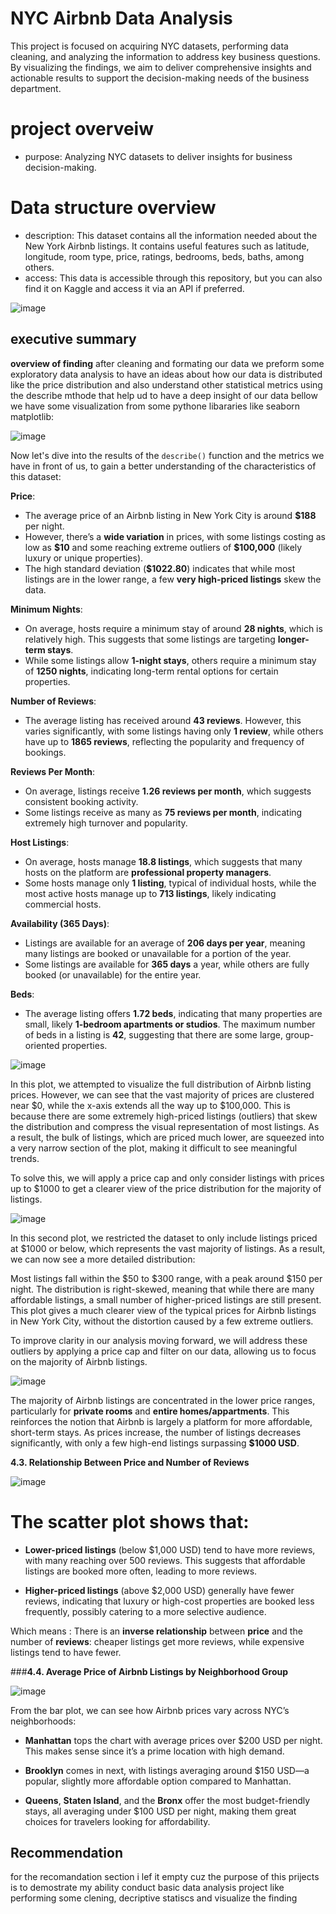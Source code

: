 # NYC Airbnb Data Analysis 
This project is focused on acquiring NYC datasets, performing data cleaning, and analyzing the information to address key business questions. By visualizing the findings, we aim to deliver comprehensive insights and actionable results to support the decision-making needs of the business department. 

# project overveiw
- purpose: Analyzing NYC datasets to deliver insights for business decision-making.

# Data structure overview
- description: This dataset contains all the information needed about the New York Airbnb listings.
It contains useful features such as latitude, longitude, room type, price, ratings, bedrooms, beds, baths, among others.
- access: This data is accessible through this repository, but you can also find it on Kaggle and access it via an API if preferred.

![image](./png_file/datasets.png)

## executive summary
**overview of finding**
after cleaning and formating our data we preform some exploratory data analysis to have an ideas about 
how our data is distributed like the price distribution and also understand other statistical metrics using the describe mthode
that help ud to have a deep insight of our data 
bellow we have some visualization from some pythone libararies like seaborn matplotlib:

![image](./png_file/describe.png) 


Now let's dive into the results of the `describe()` function and the metrics we have in front of us, to gain a better understanding of the characteristics of this dataset:

 **Price**:
- The average price of an Airbnb listing in New York City is around **\$188** per night.
- However, there’s a **wide variation** in prices, with some listings costing as low as **\$10** and some reaching extreme outliers of **\$100,000** (likely luxury or unique properties).
- The high standard deviation (**\$1022.80**) indicates that while most listings are in the lower range, a few **very high-priced listings** skew the data.

**Minimum Nights**:
- On average, hosts require a minimum stay of around **28 nights**, which is relatively high. This suggests that some listings are targeting **longer-term stays**.
- While some listings allow **1-night stays**, others require a minimum stay of **1250 nights**, indicating long-term rental options for certain properties.

**Number of Reviews**:
- The average listing has received around **43 reviews**. However, this varies significantly, with some listings having only **1 review**, while others have up to **1865 reviews**, reflecting the popularity and frequency of bookings.


 **Reviews Per Month**:
- On average, listings receive **1.26 reviews per month**, which suggests consistent booking activity.
- Some listings receive as many as **75 reviews per month**, indicating extremely high turnover and popularity.


**Host Listings**:
- On average, hosts manage **18.8 listings**, which suggests that many hosts on the platform are **professional property managers**.
- Some hosts manage only **1 listing**, typical of individual hosts, while the most active hosts manage up to **713 listings**, likely indicating commercial hosts.

**Availability (365 Days)**:
- Listings are available for an average of **206 days per year**, meaning many listings are booked or unavailable for a portion of the year.
- Some listings are available for **365 days** a year, while others are fully booked (or unavailable) for the entire year.

**Beds**:
- The average listing offers **1.72 beds**, indicating that many properties are small, likely **1-bedroom apartments or studios**. The maximum number of beds in a listing is **42**, suggesting that there are some large, group-oriented properties.

![image](./png_file/price_distribution.png)

In this plot, we attempted to visualize the full distribution of Airbnb listing prices. However, we can see that the vast majority of prices are clustered near $0, while the x-axis extends all the way up to \$100,000. This is because there are some extremely high-priced listings (outliers) that skew the distribution and compress the visual representation of most listings. As a result, the bulk of listings, which are priced much lower, are squeezed into a very narrow section of the plot, making it difficult to see meaningful trends.

To solve this, we will apply a price cap and only consider listings with prices up to \$1000 to get a clearer view of the price distribution for the majority of listings.

![image](./png_file/price_distribution1.png)

In this second plot, we restricted the dataset to only include listings priced at \$1000 or below, which represents the vast majority of listings. As a result, we can now see a more detailed distribution:

Most listings fall within the \$50 to \$300 range, with a peak around \$150 per night.
The distribution is right-skewed, meaning that while there are many affordable listings, a small number of higher-priced listings are still present.
This plot gives a much clearer view of the typical prices for Airbnb listings in New York City, without the distortion caused by a few extreme outliers.

To improve clarity in our analysis moving forward, we will address these outliers by applying a price cap and filter on our data, allowing us to focus on the majority of Airbnb listings.

![image](./png_file/pd_over_room.png)

The majority of Airbnb listings are concentrated in the lower price ranges, particularly for **private rooms** and **entire homes/appartments**. This reinforces the notion that Airbnb is largely a platform for more affordable, short-term stays. As prices increase, the number of listings decreases significantly, with only a few high-end listings surpassing **$1000 USD**.

**4.3. Relationship Between Price and Number of Reviews**

![image](./png_file/relationship_b_price_nrview.png)

# The scatter plot shows that:

- **Lower-priced listings** (below $1,000 USD) tend to have more reviews, with many reaching over 500 reviews. This suggests that affordable listings are booked more often, leading to more reviews.

- **Higher-priced listings** (above $2,000 USD) generally have fewer reviews, indicating that luxury or high-cost properties are booked less frequently, possibly catering to a more selective audience.

Which means : There is an **inverse relationship** between **price** and the number of **reviews**: cheaper listings get more reviews, while expensive listings tend to have fewer.

###**4.4. Average Price of Airbnb Listings by Neighborhood Group**

![image](./png_file/avg_price_n.png)

From the bar plot, we can see how Airbnb prices vary across NYC’s neighborhoods:

- **Manhattan** tops the chart with average prices over $200 USD per night. This makes sense since it’s a prime location with high demand.

- **Brooklyn** comes in next, with listings averaging around $150 USD—a popular, slightly more affordable option compared to Manhattan.

- **Queens**, **Staten Island**, and the **Bronx** offer the most budget-friendly stays, all averaging under $100 USD per night, making them great choices for travelers looking for affordability.




##  Recommendation

for the recomandation section i lef it empty cuz the purpose of this prijects is to demostrate my ability conduct basic data analysis project like performing some clening, decriptive statiscs and visualize the finding 


